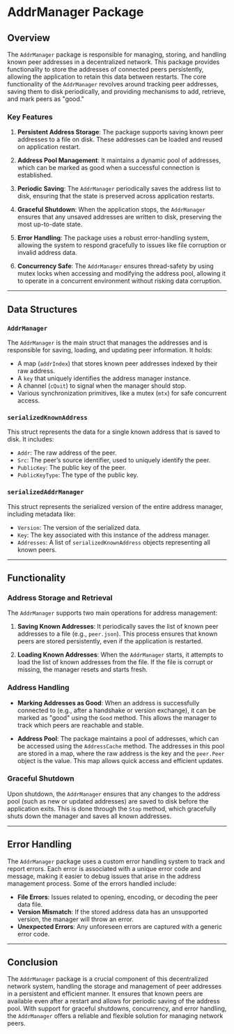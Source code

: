 # AddrManager Package

## Overview

The `AddrManager` package is responsible for managing, storing, and handling known peer addresses in a decentralized network. This package provides functionality to store the addresses of connected peers persistently, allowing the application to retain this data between restarts. The core functionality of the `AddrManager` revolves around tracking peer addresses, saving them to disk periodically, and providing mechanisms to add, retrieve, and mark peers as "good."

### Key Features

1. **Persistent Address Storage**: The package supports saving known peer addresses to a file on disk. These addresses can be loaded and reused on application restart.
   
2. **Address Pool Management**: It maintains a dynamic pool of addresses, which can be marked as good when a successful connection is established.

3. **Periodic Saving**: The `AddrManager` periodically saves the address list to disk, ensuring that the state is preserved across application restarts.

4. **Graceful Shutdown**: When the application stops, the `AddrManager` ensures that any unsaved addresses are written to disk, preserving the most up-to-date state.

5. **Error Handling**: The package uses a robust error-handling system, allowing the system to respond gracefully to issues like file corruption or invalid address data.

6. **Concurrency Safe**: The `AddrManager` ensures thread-safety by using mutex locks when accessing and modifying the address pool, allowing it to operate in a concurrent environment without risking data corruption.

---

## Data Structures

### `AddrManager`

The `AddrManager` is the main struct that manages the addresses and is responsible for saving, loading, and updating peer information. It holds:
- A map (`addrIndex`) that stores known peer addresses indexed by their raw address.
- A `key` that uniquely identifies the address manager instance.
- A channel (`cQuit`) to signal when the manager should stop.
- Various synchronization primitives, like a mutex (`mtx`) for safe concurrent access.

### `serializedKnownAddress`

This struct represents the data for a single known address that is saved to disk. It includes:
- `Addr`: The raw address of the peer.
- `Src`: The peer’s source identifier, used to uniquely identify the peer.
- `PublicKey`: The public key of the peer.
- `PublicKeyType`: The type of the public key.

### `serializedAddrManager`

This struct represents the serialized version of the entire address manager, including metadata like:
- `Version`: The version of the serialized data.
- `Key`: The key associated with this instance of the address manager.
- `Addresses`: A list of `serializedKnownAddress` objects representing all known peers.

---

## Functionality

### Address Storage and Retrieval

The `AddrManager` supports two main operations for address management:
1. **Saving Known Addresses**: It periodically saves the list of known peer addresses to a file (e.g., `peer.json`). This process ensures that known peers are stored persistently, even if the application is restarted.
   
2. **Loading Known Addresses**: When the `AddrManager` starts, it attempts to load the list of known addresses from the file. If the file is corrupt or missing, the manager resets and starts fresh.

### Address Handling

- **Marking Addresses as Good**: When an address is successfully connected to (e.g., after a handshake or version exchange), it can be marked as "good" using the `Good` method. This allows the manager to track which peers are reachable and stable.

- **Address Pool**: The package maintains a pool of addresses, which can be accessed using the `AddressCache` method. The addresses in this pool are stored in a map, where the raw address is the key and the `peer.Peer` object is the value. This map allows quick access and efficient updates.

### Graceful Shutdown

Upon shutdown, the `AddrManager` ensures that any changes to the address pool (such as new or updated addresses) are saved to disk before the application exits. This is done through the `Stop` method, which gracefully shuts down the manager and saves all known addresses.

---

## Error Handling

The `AddrManager` package uses a custom error handling system to track and report errors. Each error is associated with a unique error code and message, making it easier to debug issues that arise in the address management process. Some of the errors handled include:
- **File Errors**: Issues related to opening, encoding, or decoding the peer data file.
- **Version Mismatch**: If the stored address data has an unsupported version, the manager will throw an error.
- **Unexpected Errors**: Any unforeseen errors are captured with a generic error code.

---

## Conclusion

The `AddrManager` package is a crucial component of this decentralized network system, handling the storage and management of peer addresses in a persistent and efficient manner. It ensures that known peers are available even after a restart and allows for periodic saving of the address pool. With support for graceful shutdowns, concurrency, and error handling, the `AddrManager` offers a reliable and flexible solution for managing network peers.

